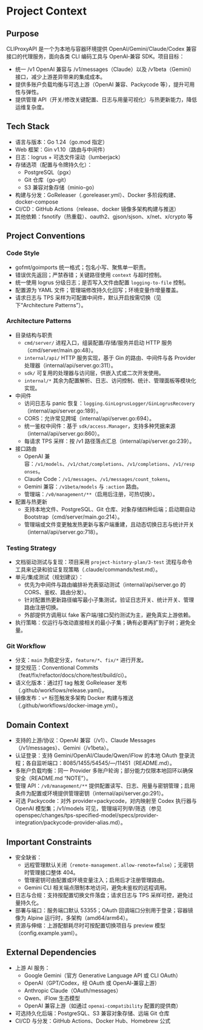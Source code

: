 # Project Context

## Purpose
CLIProxyAPI 是一个为本地与容器环境提供 OpenAI/Gemini/Claude/Codex 兼容接口的代理服务，面向各类 CLI 编码工具与 OpenAI‑兼容 SDK。项目目标：
- 统一 /v1 OpenAI 兼容与 /v1/messages（Claude）以及 /v1beta（Gemini）接口，减少上游差异带来的集成成本。
- 提供多账户负载均衡与可选上游（OpenAI 兼容、Packycode 等），提升可用性与弹性。
- 提供管理 API（开关/修改关键配置、日志与用量可视化）与热更新能力，降低运维复杂度。

## Tech Stack
- 语言与版本：Go 1.24（go.mod 指定）
- Web 框架：Gin v1.10（路由与中间件）
- 日志：logrus + 可选文件滚动（lumberjack）
- 存储选项（配置与令牌持久化）：
  - PostgreSQL（pgx）
  - Git 仓库（go-git）
  - S3 兼容对象存储（minio-go）
- 构建与分发：GoReleaser（.goreleaser.yml）、Docker 多阶段构建、docker-compose
- CI/CD：GitHub Actions（release、docker 镜像多架构构建与推送）
- 其他依赖：fsnotify（热重载）、oauth2、gjson/sjson、x/net、x/crypto 等

## Project Conventions

### Code Style
- gofmt/goimports 统一格式；包名小写、聚焦单一职责。
- 错误优先返回；严禁吞错；关键路径使用 `context` 与超时控制。
- 统一使用 logrus 分级日志；是否写入文件由配置 `logging-to-file` 控制。
- 配置源为 YAML 文件；管理端修改持久化回写；环境变量作增量覆盖。
- 请求日志与 TPS 采样为可配置中间件，默认开启按需切换（见下“Architecture Patterns”）。

### Architecture Patterns
- 目录结构与职责
  - `cmd/server/` 进程入口，组装配置/存储/服务并启动 HTTP 服务（cmd/server/main.go:48）。
  - `internal/api/` HTTP 服务实现，基于 Gin 的路由、中间件与各 Provider 处理器（internal/api/server.go:311）。
  - `sdk/` 可复用的处理器与访问层，供嵌入式或二次开发使用。
  - `internal/*` 其余为配置解析、日志、访问控制、统计、管理面板等模块化实现。
- 中间件
  - 访问日志与 panic 恢复：`logging.GinLogrusLogger/GinLogrusRecovery`（internal/api/server.go:189）。
  - CORS：允许常见跨域（internal/api/server.go:694）。
  - 统一鉴权中间件：基于 `sdk/access.Manager`，支持多种凭据来源（internal/api/server.go:860）。
  - 每请求 TPS 采样：按 /v1 路径落点汇总（internal/api/server.go:239）。
- 接口路由
  - OpenAI 兼容：`/v1/models`、`/v1/chat/completions`、`/v1/completions`、`/v1/responses`。
  - Claude Code：`/v1/messages`、`/v1/messages/count_tokens`。
  - Gemini 兼容：`/v1beta/models` 与 `:action` 路由。
  - 管理端：`/v0/management/**`（启用后注册，可热切换）。
- 配置与热更新
  - 支持本地文件、PostgreSQL、Git 仓库、对象存储四种后端；启动期自动 Bootstrap（cmd/server/main.go:214）。
  - 管理端或文件变更触发热更新与客户端重建，且动态切换日志与统计开关（internal/api/server.go:718）。

### Testing Strategy
- 文档驱动测试与复现：项目采用 `project-history-plan/3-test` 流程与命令工具来记录和验证复现策略（.claude/commands/test.md）。
- 单元/集成测试（规划建议）：
  - 优先为中间件与路由编排补充表驱动测试（internal/api/server.go 的 CORS、鉴权、路由分发）。
  - 针对配置热更新路径编写最小子集测试，验证日志开关、统计开关、管理路由注册切换。
  - 外部提供方调用以 fake 客户端/接口契约测试为主，避免真实上游依赖。
- 执行策略：仅运行与改动直接相关的最小子集；确有必要再扩到子树；避免全量。

### Git Workflow
- 分支：`main` 为稳定分支，`feature/*`、`fix/*` 进行开发。
- 提交规范：Conventional Commits（feat/fix/refactor/docs/chore/test/build/ci）。
- 语义化版本：通过打 tag 触发 GoReleaser 发布（.github/workflows/release.yaml）。
- 镜像发布：`v*` 标签触发多架构 Docker 构建与推送（.github/workflows/docker-image.yml）。

## Domain Context
- 支持的上游/协议：OpenAI 兼容（/v1）、Claude Messages（/v1/messages）、Gemini（/v1beta）。
- 认证登录：支持 Gemini/OpenAI/Claude/Qwen/iFlow 的本地 OAuth 登录流程；各自监听端口：8085/1455/54545/—/11451（README.md）。
- 多账户负载均衡：同一 Provider 多账户轮询；部分能力仅限本地回环以确保安全（README.md “NOTE”）。
- 管理 API：`/v0/management/**` 提供配置读写、日志、用量与密钥管理；启用条件为配置或环境提供管理密钥（internal/api/server.go:291）。
- 可选 Packycode：对外 provider=packycode，对内映射至 Codex 执行器与 OpenAI 模型集；/v1/models 可见，管理端可列举/筛选（参见 openspec/changes/tps-specified-model/specs/provider-integration/packycode-provider-alias.md）。

## Important Constraints
- 安全缺省：
  - 远程管理默认关闭（`remote-management.allow-remote=false`）；无密钥时管理接口整体 404。
  - 管理密钥可由配置或环境变量注入；启用后才注册管理路由。
  - Gemini CLI 相关端点限制本地访问，避免未鉴权的远程调用。
- 日志与合规：支持按配置切换文件落盘；请求日志与 TPS 采样可控，避免过量持久化。
- 部署与端口：服务端口默认 53355；OAuth 回调端口分别用于登录；容器镜像为 Alpine 运行时，多架构（amd64/arm64）。
- 资源与伸缩：上游配额耗尽时可按配置切换项目与 preview 模型（config.example.yaml）。

## External Dependencies
- 上游 AI 服务：
  - Google Gemini（官方 Generative Language API 或 CLI OAuth）
  - OpenAI（GPT/Codex，经 OAuth 或 OpenAI‑兼容上游）
  - Anthropic Claude（OAuth/messages）
  - Qwen、iFlow 生态模型
  - OpenAI 兼容上游（如通过 `openai-compatibility` 配置的提供商）
- 可选持久化后端：PostgreSQL、S3 兼容对象存储、远端 Git 仓库
- CI/CD 与分发：GitHub Actions、Docker Hub、Homebrew 公式

